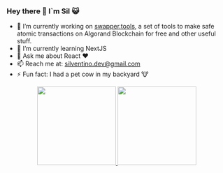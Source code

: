 ### Hey there 👋 I`m Sil 😺

<!--
**Silventino/silventino** is a ✨ _special_ ✨ repository because its `README.md` (this file) appears on your GitHub profile.

Here are some ideas to get you started:

-->

- 🔭 I’m currently working on [swapper.tools](https://swapper.tools/), a set of tools to make safe atomic transactions on Algorand Blockchain for free and other useful stuff.
- 🌱 I’m currently learning NextJS
- 💬 Ask me about React ❤️
- 📫 Reach me at: silventino.dev@gmail.com
- ⚡ Fun fact: I had a pet cow in my backyard 🐮


<div align="center">
  <a href="https://github.com/silventino">
  <img height="180em" src="https://github-readme-stats.vercel.app/api?username=silventino&show_icons=true&theme=dracula&include_all_commits=true&count_private=true"/>
  <img height="180em" src="https://github-readme-stats.vercel.app/api/top-langs/?username=silventino&layout=compact&langs_count=7&theme=dracula"/>
</div>
